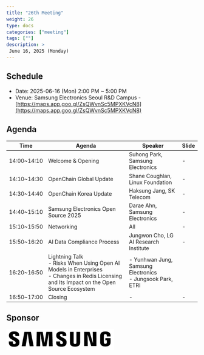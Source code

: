 ```yaml
---
title: "26th Meeting"
weight: 26
type: docs
categories: ["meeting"]
tags: [""]
description: >
 June 16, 2025 (Monday)
---
```


## Schedule

* Date: 2025-06-16 (Mon) 2:00 PM ~ 5:00 PM
* Venue: Samsung Electronics Seoul R&D Campus - [https://maps.app.goo.gl/ZsQWvnSc5MPXKVcN8](https://maps.app.goo.gl/ZsQWvnSc5MPXKVcN8)

## Agenda

| Time         | Agenda                                                                 | Speaker                                      | Slide |
|--------------|-----------------------------------------------------------------------|----------------------------------------------|-------|
| 14:00~14:10  | Welcome & Opening                                                     | Suhong Park, Samsung Electronics             | -     |
| 14:10~14:30  | OpenChain Global Update                                               | Shane Coughlan, Linux Foundation             | -     |
| 14:30~14:40  | OpenChain Korea Update                                                | Haksung Jang, SK Telecom                    | -     |
| 14:40~15:10  | Samsung Electronics Open Source 2025     | Darae Ahn, Samsung Electronics               | -     |
| 15:10~15:50  | Networking                                                           | All                                          | -     |
| 15:50~16:20  | AI Data Compliance Process                                            | Jungwon Cho, LG AI Research Institute        | -     |
| 16:20~16:50  | Lightning Talk  <br> - Risks When Using Open AI Models in Enterprises <br> - Changes in Redis Licensing and Its Impact on the Open Source Ecosystem |  - Yunhwan Jung, Samsung Electronics<br>  - Jungsook Park, ETRI |       |
| 16:50~17:00 | Closing | - | - |

## Sponsor

![](../../../images/content/about/logo/samsung.png)
